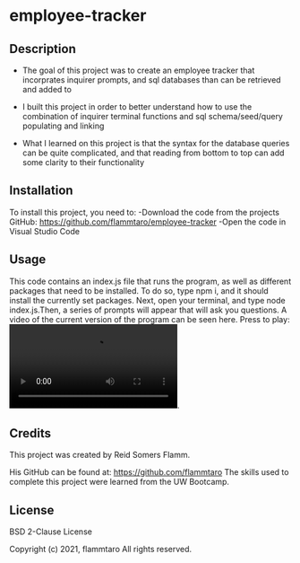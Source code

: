 # employee-tracker

## Description
- The goal of this project was to create an employee tracker that incorprates inquirer prompts, and sql databases than can be retrieved and added to

- I built this project in order to better understand how to use the combination of inquirer terminal functions and sql schema/seed/query populating and linking

- What I learned on this project is that the syntax for the database queries can be quite complicated, and that reading from bottom to top can add some clarity to their functionality

## Installation
To install this project, you need to:
-Download the code from the projects GitHub: https://github.com/flammtaro/employee-tracker
-Open the code in Visual Studio Code

## Usage
This code contains an index.js file that runs the program, as well as different packages that need to be installed. To do so, type npm i, and it should install the currently set packages. Next, open your terminal, and type node index.js.Then, a series of prompts will appear that will ask you questions. A video of the current version of the program can be seen here. Press to play: ![Press to Play Video](https://user-images.githubusercontent.com/95344599/155921024-1340ae80-0bd8-4546-a537-e85fdc790fa6.mp4). 

## Credits
This project was created by Reid Somers Flamm. 





His GitHub can be found at: https://github.com/flammtaro
The skills used to complete this project were learned from the UW Bootcamp. 

## License
BSD 2-Clause License

Copyright (c) 2021, flammtaro
All rights reserved.
